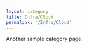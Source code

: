 ```yaml
---
layout: category
title: Infra/Cloud
permalink: '/Infra/Cloud'
---
```


Another sample category page.
